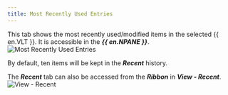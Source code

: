 ```yaml
---
title: Most Recently Used Entries
---
```

This tab shows the most recently used/modified items in the selected {{ en.VLT }}. It is accessible in the ***{{ en.NPANE }}***.  
![Most Recently Used Entries](https://webdevolutions.azureedge.net/docs/en/rdm/mac/clip10082.png) 

By default, ten items will be kept in the ***Recent*** history.  

The ***Recent*** tab can also be accessed from the ***Ribbon*** in ***View - Recent***.  
![View - Recent](https://webdevolutions.azureedge.net/docs/en/rdm/mac/RDMMac2005.png)
